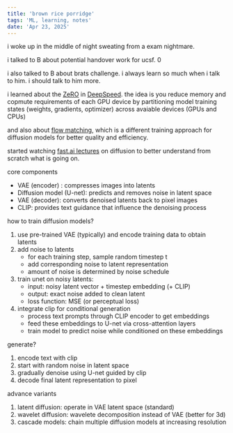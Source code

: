 ```yaml
---
title: 'brown rice porridge'
tags: 'ML, learning, notes'
date: 'Apr 23, 2025'
---
```


i woke up in the middle of night sweating from a exam nightmare.

i talked to B about potential handover work for ucsf. 0

i also talked to B about brats challenge. i always learn so much when i talk to him. i should talk to him more.

i learned about the [ZeRO](https://arxiv.org/pdf/1910.02054v3) in [DeepSpeed](https://huggingface.co/docs/accelerate/en/usage_guides/deepspeed). the idea is you reduce memory and copmute requirements of each GPU device by partitioning model training states (weights, gradients, optimizer) across avaiable devices (GPUs and CPUs)

and also about [flow matching](https://diffusionflow.github.io/), which is a different training approach for diffusion models for better quality and efficiency.

started watching [fast.ai lectures](https://course.fast.ai/Lessons/lesson9.html) on diffusion to better understand from scratch what is going on.

core components

- VAE (encoder) : compresses images into latents
- Diffusion model (U-net): predicts and removes noise in latent space
- VAE (decoder): converts denoised latents back to pixel images
- CLIP: provides text guidance that influence the denoising process

how to train diffusion models?

1. use pre-trained VAE (typically) and encode training data to obtain latents
2. add noise to latents
   - for each training step, sample random timestep t
   - add corresponding noise to latent representation
   - amount of noise is determined by noise schedule
3. train unet on noisy latents:
   - input: noisy latent vector + timestep embedding (+ CLIP)
   - output: exact noise added to clean latent
   - loss function: MSE (or perceptual loss)
4. integrate clip for conditional generation
   - process text prompts through CLIP encoder to get embeddings
   - feed these embeddings to U-net via cross-attention layers
   - train model to predict noise while conditioned on these embeddings

generate?

1. encode text with clip
2. start with random noise in latent space
3. gradually denoise using U-net guided by clip
4. decode final latent representation to pixel

advance variants

1. latent diffusion: operate in VAE latent space (standard)
2. wavelet diffusion: wavelete decomposition instead of VAE (better for 3d)
3. cascade models: chain multiple diffusion models at increasing resolution
